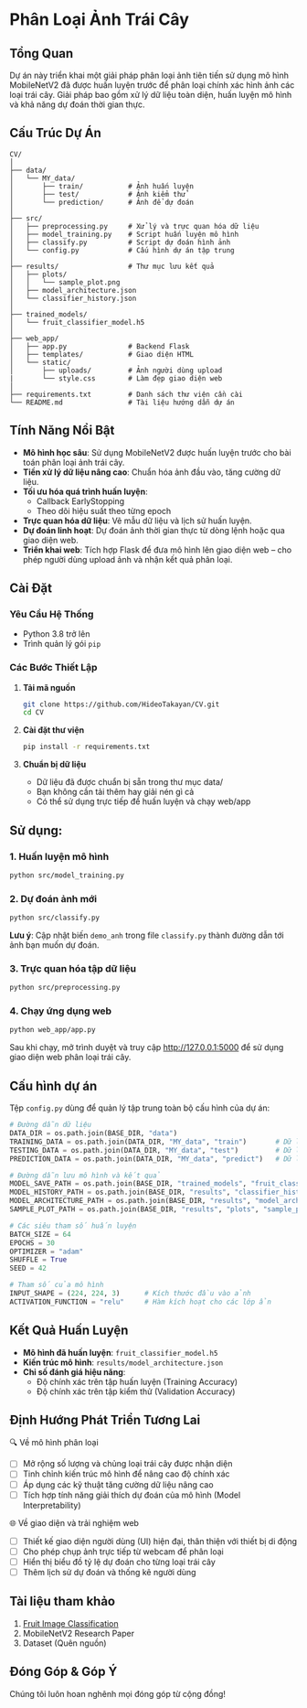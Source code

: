 # Phân Loại Ảnh Trái Cây

## Tổng Quan

Dự án này triển khai một giải pháp phân loại ảnh tiên tiến sử dụng mô hình MobileNetV2 đã được huấn luyện trước để phân loại chính xác hình ảnh các loại trái cây. Giải pháp bao gồm xử lý dữ liệu toàn diện, huấn luyện mô hình và khả năng dự đoán thời gian thực.

## Cấu Trúc Dự Án

```
CV/
│
├── data/
│   └── MY_data/
│       ├── train/           # Ảnh huấn luyện
│       ├── test/            # Ảnh kiểm thử
│       └── prediction/      # Ảnh để dự đoán
│
├── src/
│   ├── preprocessing.py     # Xử lý và trực quan hóa dữ liệu
│   ├── model_training.py    # Script huấn luyện mô hình
│   ├── classify.py          # Script dự đoán hình ảnh
│   └── config.py            # Cấu hình dự án tập trung
│
├── results/                 # Thư mục lưu kết quả
│   ├── plots/
│   │   └── sample_plot.png
│   ├── model_architecture.json
│   └── classifier_history.json
│
├── trained_models/
│   └── fruit_classifier_model.h5
│
├── web_app/
│   ├── app.py               # Backend Flask
│   ├── templates/           # Giao diện HTML
│   └── static/
│       ├── uploads/         # Ảnh người dùng upload
|       └── style.css        # Làm đẹp giao diện web
│
├── requirements.txt         # Danh sách thư viện cần cài
└── README.md                # Tài liệu hướng dẫn dự án

```

## Tính Năng Nổi Bật

- **Mô hình học sâu**: Sử dụng MobileNetV2 được huấn luyện trước cho bài toán phân loại ảnh trái cây.
- **Tiền xử lý dữ liệu nâng cao**: Chuẩn hóa ảnh đầu vào, tăng cường dữ liệu.
- **Tối ưu hóa quá trình huấn luyện**:
  - Callback EarlyStopping
  - Theo dõi hiệu suất theo từng epoch
- **Trực quan hóa dữ liệu**: Vẽ mẫu dữ liệu và lịch sử huấn luyện.
- **Dự đoán linh hoạt**: Dự đoán ảnh thời gian thực từ dòng lệnh hoặc qua giao diện web.
- **Triển khai web**: Tích hợp Flask để đưa mô hình lên giao diện web – cho phép người dùng upload ảnh và nhận kết quả phân loại.

## Cài Đặt

### Yêu Cầu Hệ Thống

- Python 3.8 trở lên
- Trình quản lý gói `pip`

### Các Bước Thiết Lập

1. **Tải mã nguồn**

   ```bash
   git clone https://github.com/HideoTakayan/CV.git
   cd CV
   ```

2. **Cài đặt thư viện**

   ```bash
   pip install -r requirements.txt
   ```

3. **Chuẩn bị dữ liệu**
   - Dữ liệu đã được chuẩn bị sẵn trong thư mục data/
   - Bạn không cần tải thêm hay giải nén gì cả
   - Có thể sử dụng trực tiếp để huấn luyện và chạy web/app

## Sử dụng:

### 1. Huấn luyện mô hình

```bash
python src/model_training.py
```

### 2. Dự đoán ảnh mới

```bash
python src/classify.py
```

**Lưu ý**: Cập nhật biến `demo_anh` trong file `classify.py` thành đường dẫn tới ảnh bạn muốn dự đoán.

### 3. Trực quan hóa tập dữ liệu

```bash
python src/preprocessing.py
```

### 4. Chạy ứng dụng web

```bash
python web_app/app.py
```

Sau khi chạy, mở trình duyệt và truy cập http://127.0.0.1:5000 để sử dụng giao diện web phân loại trái cây.

## Cấu hình dự án

Tệp `config.py` dùng để quản lý tập trung toàn bộ cấu hình của dự án:

```python
# Đường dẫn dữ liệu
DATA_DIR = os.path.join(BASE_DIR, "data")
TRAINING_DATA = os.path.join(DATA_DIR, "MY_data", "train")       # Dữ liệu huấn luyện
TESTING_DATA = os.path.join(DATA_DIR, "MY_data", "test")         # Dữ liệu kiểm tra
PREDICTION_DATA = os.path.join(DATA_DIR, "MY_data", "predict")   # Dữ liệu dự đoán

# Đường dẫn lưu mô hình và kết quả
MODEL_SAVE_PATH = os.path.join(BASE_DIR, "trained_models", "fruit_classifier_model.h5")      # Mô hình đã huấn luyện
MODEL_HISTORY_PATH = os.path.join(BASE_DIR, "results", "classifier_history.json")            # Lịch sử huấn luyện
MODEL_ARCHITECTURE_PATH = os.path.join(BASE_DIR, "results", "model_architecture.json")       # Kiến trúc mô hình
SAMPLE_PLOT_PATH = os.path.join(BASE_DIR, "results", "plots", "sample_plot.png")             # Biểu đồ mẫu

# Các siêu tham số huấn luyện
BATCH_SIZE = 64
EPOCHS = 30
OPTIMIZER = "adam"
SHUFFLE = True
SEED = 42

# Tham số của mô hình
INPUT_SHAPE = (224, 224, 3)      # Kích thước đầu vào ảnh
ACTIVATION_FUNCTION = "relu"     # Hàm kích hoạt cho các lớp ẩn
```

## Kết Quả Huấn Luyện

- **Mô hình đã huấn luyện**: `fruit_classifier_model.h5`
- **Kiến trúc mô hình**: `results/model_architecture.json`
- **Chỉ số đánh giá hiệu năng**:
  - Độ chính xác trên tập huấn luyện (Training Accuracy)
  - Độ chính xác trên tập kiểm thử (Validation Accuracy)

## Định Hướng Phát Triển Tương Lai

🔍 Về mô hình phân loại

- [ ] Mở rộng số lượng và chủng loại trái cây được nhận diện
- [ ] Tinh chỉnh kiến trúc mô hình để nâng cao độ chính xác
- [ ] Áp dụng các kỹ thuật tăng cường dữ liệu nâng cao
- [ ] Tích hợp tính năng giải thích dự đoán của mô hình (Model Interpretability)

🌐 Về giao diện và trải nghiệm web

- [ ] Thiết kế giao diện người dùng (UI) hiện đại, thân thiện với thiết bị di động
- [ ] Cho phép chụp ảnh trực tiếp từ webcam để phân loại
- [ ] Hiển thị biểu đồ tỷ lệ dự đoán cho từng loại trái cây
- [ ] Thêm lịch sử dự đoán và thống kê người dùng

## Tài liệu tham khảo

1. [Fruit Image Classification](https://github.com/Nirikshan95/FruitClassifier)
2. MobileNetV2 Research Paper
3. Dataset (Quên nguồn)

## Đóng Góp & Góp Ý

Chúng tôi luôn hoan nghênh mọi đóng góp từ cộng đồng!

